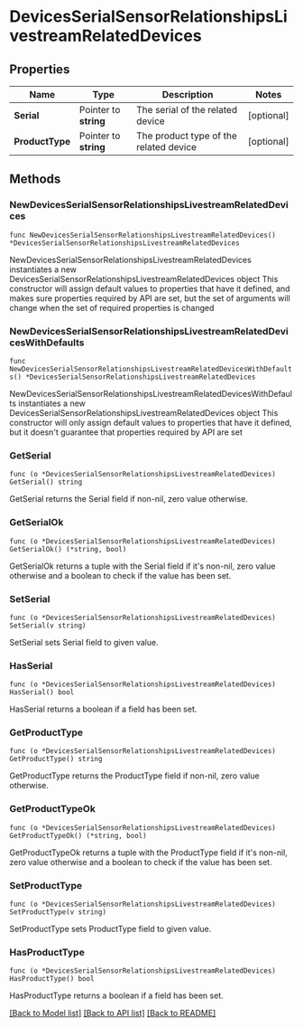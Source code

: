 # DevicesSerialSensorRelationshipsLivestreamRelatedDevices

## Properties

Name | Type | Description | Notes
------------ | ------------- | ------------- | -------------
**Serial** | Pointer to **string** | The serial of the related device | [optional] 
**ProductType** | Pointer to **string** | The product type of the related device | [optional] 

## Methods

### NewDevicesSerialSensorRelationshipsLivestreamRelatedDevices

`func NewDevicesSerialSensorRelationshipsLivestreamRelatedDevices() *DevicesSerialSensorRelationshipsLivestreamRelatedDevices`

NewDevicesSerialSensorRelationshipsLivestreamRelatedDevices instantiates a new DevicesSerialSensorRelationshipsLivestreamRelatedDevices object
This constructor will assign default values to properties that have it defined,
and makes sure properties required by API are set, but the set of arguments
will change when the set of required properties is changed

### NewDevicesSerialSensorRelationshipsLivestreamRelatedDevicesWithDefaults

`func NewDevicesSerialSensorRelationshipsLivestreamRelatedDevicesWithDefaults() *DevicesSerialSensorRelationshipsLivestreamRelatedDevices`

NewDevicesSerialSensorRelationshipsLivestreamRelatedDevicesWithDefaults instantiates a new DevicesSerialSensorRelationshipsLivestreamRelatedDevices object
This constructor will only assign default values to properties that have it defined,
but it doesn't guarantee that properties required by API are set

### GetSerial

`func (o *DevicesSerialSensorRelationshipsLivestreamRelatedDevices) GetSerial() string`

GetSerial returns the Serial field if non-nil, zero value otherwise.

### GetSerialOk

`func (o *DevicesSerialSensorRelationshipsLivestreamRelatedDevices) GetSerialOk() (*string, bool)`

GetSerialOk returns a tuple with the Serial field if it's non-nil, zero value otherwise
and a boolean to check if the value has been set.

### SetSerial

`func (o *DevicesSerialSensorRelationshipsLivestreamRelatedDevices) SetSerial(v string)`

SetSerial sets Serial field to given value.

### HasSerial

`func (o *DevicesSerialSensorRelationshipsLivestreamRelatedDevices) HasSerial() bool`

HasSerial returns a boolean if a field has been set.

### GetProductType

`func (o *DevicesSerialSensorRelationshipsLivestreamRelatedDevices) GetProductType() string`

GetProductType returns the ProductType field if non-nil, zero value otherwise.

### GetProductTypeOk

`func (o *DevicesSerialSensorRelationshipsLivestreamRelatedDevices) GetProductTypeOk() (*string, bool)`

GetProductTypeOk returns a tuple with the ProductType field if it's non-nil, zero value otherwise
and a boolean to check if the value has been set.

### SetProductType

`func (o *DevicesSerialSensorRelationshipsLivestreamRelatedDevices) SetProductType(v string)`

SetProductType sets ProductType field to given value.

### HasProductType

`func (o *DevicesSerialSensorRelationshipsLivestreamRelatedDevices) HasProductType() bool`

HasProductType returns a boolean if a field has been set.


[[Back to Model list]](../README.md#documentation-for-models) [[Back to API list]](../README.md#documentation-for-api-endpoints) [[Back to README]](../README.md)



